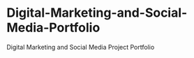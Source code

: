 # Digital-Marketing-and-Social-Media-Portfolio
Digital Marketing and Social Media Project Portfolio
